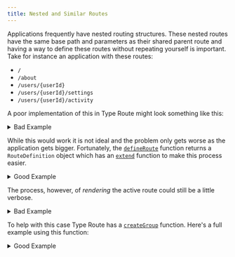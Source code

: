 ```yaml
---
title: Nested and Similar Routes
---
```


Applications frequently have nested routing structures. These nested routes have the same base path and parameters as their shared parent route and having a way to define these routes without repeating yourself is important. Take for instance an application with these routes:

- `/`
- `/about`
- `/users/{userId}`
- `/users/{userId}/settings`
- `/users/{userId}/activity`

A poor implementation of this in Type Route might look something like this:

<details>
<summary>Bad Example</summary>

```tsx
import { createRouter, defineRoute, param } from "type-route";

const { routes } = createRouter({
  home: defineRoute("/"),
  about: defineRoute("/about"),
  user: defineRoute(
    {
      userId: param.path.string
    },
    p => `/users/${p.userId}`
  ),
  userSettings: defineRoute(
    {
      userId: param.path.string
    },
    p => `/users/${p.userId}/settings`
  ),
  userActivity: defineRoute(
    {
      userId: param.path.string
    },
    p => `/users/${p.userId}/activity`
  )
});
```

</details>

While this would work it is not ideal and the problem only gets worse as the application gets bigger. Fortunately, the [`defineRoute`](../api-reference/route-definition/define-route.md) function returns a `RouteDefinition` object which has an [`extend`](../api-reference/route-definition/extend.md) function to make this process easier.

<details>
<summary>Good Example</summary>

```tsx
import { createRouter, defineRoute, param } from "type-route";

const user = defineRoute(
  {
    userId: param.path.string
  },
  p => `/users/${p.userId}`
);

const { routes } = createRouter({
  home: defineRoute("/"),
  about: defineRoute("/about"),
  user,
  userSettings: user.extend("/settings"),
  userActivity: user.extend("/activity")
});
```

</details>

The process, however, of _rendering_ the active route could still be a little verbose.

<details>
<summary>Bad Example</summary>

```tsx
import React from "react";
import { routes } from "./router.ts";
import { Route } from "type-route";

type PageProps = {
  route: Route<typeof routes>;
};

function Page(props: UserProps) {
  const { route } = props;

  if (route.name === "home") {
    return <div>Home</div>;
  }

  if (route.name === "about") {
    return <div>About</div>;
  }

  if (
    route.name === "user" ||
    route.name === "userSettings" ||
    route.name === "userActivity"
  ) {
    return <UserPage route={route} />;
  }

  return <div>Not Found</div>;
}

type UserPageProps = {
  route: Route<
    | typeof routes.user
    | typeof routes.userSettings
    | typeof routes.userActivity
  >;
};

function UserPage(props: UserPageProps) {
  const { route } = props;

  let pageContents;

  if (route.name === "user") {
    pageContents = <div>Main</div>;
  } else if (route.name === "userSettings") {
    pageContents = <div>Settings</div>;
  } else if (route.name === "userActivity") {
    pageContents = <div>Activity</div>;
  }

  return (
    <>
      <div>User Id: {route.userId}</div>
      {pageContents}
    </>
  );
}
```

</details>

To help with this case Type Route has a [`createGroup`](../api-reference/route-group/create-group.md) function. Here's a full example using this function:

<details>
<summary>Good Example</summary>

```tsx codesandbox-react
import React from "react";
import { Route, defineRoute, createRouter, param } from "type-route";

const user = defineRoute(
  {
    userId: param.path.string
  },
  p => `/users/${p.userId}`
);

const { routes, listen, session } = createRouter({
  home: defineRoute("/"),
  about: defineRoute("/about"),
  user,
  userSettings: user.extend("/settings"),
  userActivity: user.extend("/activity")
});

const groups = {
  user: createGroup([
    routes.user,
    routes.userSettings,
    routes.userActivity
  ]);
}

type PageProps = {
  route: Route<typeof routes>;
};

function Page(props: PageProps) {
  const { route } = props;

  if (route.name === "home") {
    return <div>Home</div>;
  }

  if (route.name === "about") {
    return <div>About</div>;
  }

  if (userGroup.has(route)) {
    return <UserPage route={route} />;
  }

  return <div>Not Found</div>;
}

type UserPageProps = {
  route: Route<typeof userGroup>;
};

function UserPage(props: UserPageProps) {
  const { route } = props;

  let pageContents;

  if (route.name === "user") {
    pageContents = <div>Main</div>;
  } else if (route.name === "userSettings") {
    pageContents = <div>Settings</div>;
  } else if (route.name === "userActivity") {
    pageContents = <div>Activity</div>;
  }

  return (
    <>
      <div>User Id: {route.userId}</div>
      {pageContents}
    </>
  );
}
```

</details>
